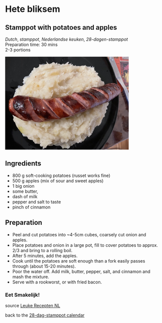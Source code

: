 # Hete bliksem 
## Stamppot with potatoes and apples
_Dutch_, _stamppot_, _Nederlandse keuken_, _28-dagen-stamppot_  
Preparation time: 30 mins  
2-3 portions  

<img src="images/dag-07_hete-bliksem.JPG" alt="drawing" width="400"/>  

## Ingredients
* 800 g soft-cooking potatoes (russet works fine)
* 500 g apples (mix of sour and sweet apples)
* 1 big onion
* some butter, 
* dash of milk
* pepper and salt to taste
* pinch of cinnamon

## Preparation
* Peel and cut potatoes into ~4-5cm cubes, coarsely cut onion and apples. 
* Place potatoes and onion in a large pot, fill to cover potatoes to approx. 2/3 and bring to a rolling boil. 
* After 5 minutes, add the apples.
* Cook until the potatoes are soft enough than a fork easily passes through (about 15-20 minutes).
* Poor the water off. Add milk, butter, pepper, salt, and cinnamon and mash the mixture.
* Serve with a rookworst, or with fried bacon. 

### Eet Smakelijk!

source [Leuke Recepten NL](https://www.leukerecepten.nl/recepten/hete-bliksem/)

back to the [28-dag-stamppot calendar](https://mlopatka.github.io/recipe-book/)
